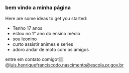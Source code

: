 ### bem vindo a minha página 

Here are some ideas to get you started:

- Tenho 17 anos 
- estou no 1° ano do ensino médio 
- sou leonino 
- curto assistir animes e series
- adoro andar de moto com os amigos
  
 
 entre em contato comigo👇🏽 
@luis.henriquefranciscodo.nascimento@escola.pr.gov.br
